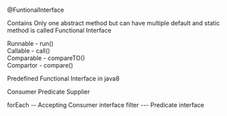@FuntionalInterface



Contains Only one abstract method but can have multiple default and static 
method is called Functional Interface


Runnable - run()<br/>
Callable - call()<br/>
Comparable - compareTO()<br/>
Compartor - compare()<br/>

Predefined Functional Interface in java8

Consumer
Predicate
Supplier


forEach -- Accepting Consumer interface
filter --- Predicate interface










 